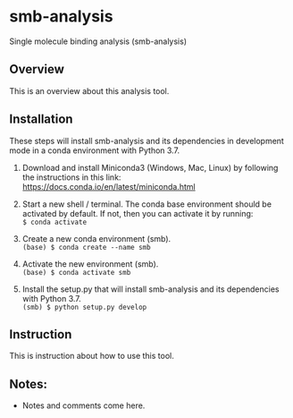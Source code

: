 # smb-analysis
Single molecule binding analysis (smb-analysis)


## Overview
This is an overview about this analysis tool. 


## Installation 
These steps will install smb-analysis and its dependencies in development mode in a conda environment with Python 3.7. 

1. Download and install Miniconda3 (Windows, Mac, Linux) by following the instructions in this link:    
<https://docs.conda.io/en/latest/miniconda.html>
    
2. Start a new shell / terminal. The conda base environment should be activated by default. If not, then you can activate it by running:   
`$ conda activate`

3. Create a new conda environment (smb).  
`(base) $ conda create --name smb`    

4. Activate the new environment (smb).  
`(base) $ conda activate smb`

5. Install the setup.py that will install smb-analysis and its dependencies with Python 3.7.  
`(smb) $ python setup.py develop`


## Instruction
This is instruction about how to use this tool. 


## Notes:
* Notes and comments come here. 
